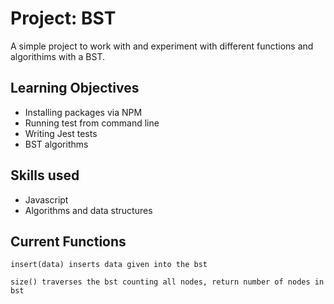 # Project: BST
A simple project to work with and experiment with different functions and algorithims with a BST.

##
## Learning Objectives
- Installing packages via NPM
- Running test from command line
- Writing Jest tests
- BST algorithms

## Skills used
- Javascript
- Algorithms and data structures

## Current Functions
```
insert(data) inserts data given into the bst
```
```
size() traverses the bst counting all nodes, return number of nodes in bst
```
##
